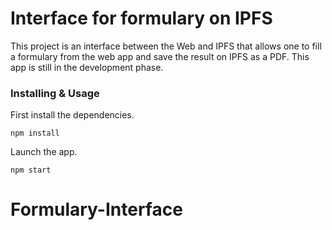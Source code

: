 # Interface for formulary on IPFS

This project is an interface between the Web and IPFS that allows one to fill a
formulary from the web app and save the result on IPFS as a PDF.
This app is still in the development phase.

### Installing & Usage

First install the dependencies.

```
npm install
```

Launch the app.

```
npm start
```
# Formulary-Interface
